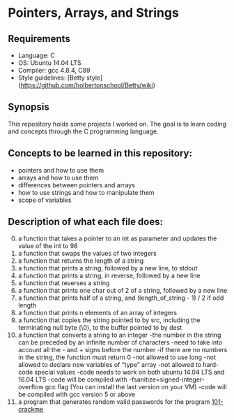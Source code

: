# Pointers, Arrays, and Strings

## Requirements
* Language: C
* OS: Ubuntu 14.04 LTS
* Compiler: gcc 4.8.4, C89
* Style guidelines: [Betty style] (https://github.com/holbertonschool/Betty/wiki)

## Synopsis
This repository holds some projects I worked on. The goal is to learn coding and concepts through the C programming language.

## Concepts to be learned in this repository:
* pointers and how to use them
* arrays and how to use them
* differences between pointers and arrays
* how to use strings and how to manipulate them
* scope of variables

## Description of what each file does:
0. a function that takes a pointer to an int as parameter and updates the value of the int to 98
1. a function that swaps the values of two integers
2. a function that returns the length of a string
3. a function that prints a string, followed by a new line, to stdout
4. a function that prints a string, in reverse, followed by a new line
5. a function that reverses a string
6. a function that prints one char out of 2 of a string, followed by a new line
7. a function that prints half of a string, and (length_of_string - 1) / 2 if odd length
8. a function that prints n elements of an array of integers
9. a function that copies the string pointed to by src, including the terminating null byte (\0), to the buffer pointed to by dest
10. a function that converts a string to an integer
    -the number in the string can be preceded by an infinite number of characters
    -need to take into account all the - and + signs before the number
    -if there are no numbers in the string, the function must return 0
    -not allowed to use long
    -not allowed to declare new variables of “type” array
    -not allowed to hard-code special values
    -code needs to work on both ubuntu 14.04 LTS and 16.04 LTS
    -code will be compiled with -fsanitize=signed-integer-overflow gcc flag (You can install the last version on your VM)
    -code will be compiled with gcc version 5 or above
11. a program that generates random valid passwords for the program [101-crackme](https://github.com/holbertonschool/0x04.c)

